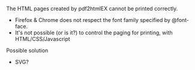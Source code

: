 The HTML pages created by pdf2htmlEX cannot be printed correctly.

- Firefox & Chrome does not respect the font family specified by @font-face.
- It's not possible (or is it?) to control the paging for printing, with HTML/CSS/Javascript

Possible solution
 - SVG?